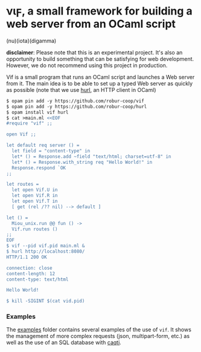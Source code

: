 # νιϝ, a small framework for building a web server from an OCaml script

(nu)(iota)(digamma)

**disclaimer**: Please note that this is an experimental project. It's also an
opportunity to build something that can be satisfying for web development.
However, we do not recommend using this project in production.

Vif is a small program that runs an OCaml script and launches a Web server from
it. The main idea is to be able to set up a typed Web server as quickly as
possible (note that we use [hurl][hurl], an HTTP client in OCaml)
```ocaml
$ opam pin add -y https://github.com/robur-coop/vif
$ opam pin add -y https://github.com/robur-coop/hurl
$ opam install vif hurl
$ cat >main.ml <<EOF
#require "vif" ;;

open Vif ;;

let default req server () =
  let field = "content-type" in
  let* () = Response.add ~field "text/html; charset=utf-8" in
  let* () = Response.with_string req "Hello World!" in
  Response.respond `OK
;;

let routes =
  let open Vif.U in
  let open Vif.R in
  let open Vif.T in
  [ get (rel /?? nil) --> default ]

let () =
  Miou_unix.run @@ fun () ->
  Vif.run routes ()
;;
EOF
$ vif --pid vif.pid main.ml &
$ hurl http://localhost:8080/
HTTP/1.1 200 OK

connection: close
content-length: 12
content-type: text/html

Hello World!

$ kill -SIGINT $(cat vid.pid)
```

### Examples

The [examples](./examples) folder contains several examples of the use of `vif`.
It shows the management of more complex requests (json, multipart-form, etc.) as
well as the use of an SQL database with [caqti][caqti].

[hurl]: https://github.com/robur-coop/hurl
[caqti]: https://github.com/paurkedal/ocaml-caqti/
